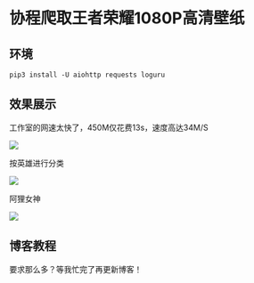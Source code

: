<!--
 * @Date         : 2020-11-05 18:32:28
 * @LastEditors  : Pineapple
 * @LastEditTime : 2020-11-05 18:40:05
 * @FilePath     : /PythonScript/协程爬取王者荣耀1080P壁纸/README.md
 * @Blog         : https://blog.csdn.net/pineapple_C
 * @Github       : https://github.com/Pineapple666
-->
# 协程爬取王者荣耀1080P高清壁纸

## 环境

    pip3 install -U aiohttp requests loguru


## 效果展示

工作室的网速太快了，450M仅花费13s，速度高达34M/S

![](https://img-blog.csdnimg.cn/20201105182848444.png)

按英雄进行分类

![](https://img-blog.csdnimg.cn/20201105182951210.png)

阿狸女神

![](https://img-blog.csdnimg.cn/20201105183143887.png)

## 博客教程

要求那么多？等我忙完了再更新博客！